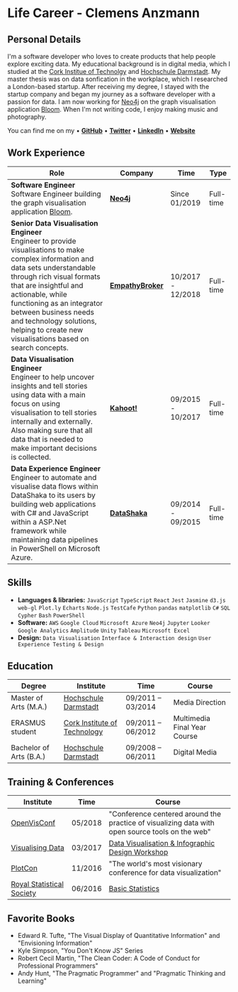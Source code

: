# Life Career - Clemens Anzmann

## Personal Details
I'm a software developer who loves to create products that help people explore exciting data. My educational background is in digital media, which I studied at the [Cork Institue of Technolgy](http://www.cit.ie/) and [Hochschule Darmstadt](https://www.h-da.de/). My master thesis was on data sonfication in the workplace, which I researched a London-based startup. After receiving my degree, I stayed with the startup company and began my journey as a software developer with a passion for data. I am now working for [Neo4j](https://neo4j.com/) on the graph visualisation application [Bloom](https://neo4j.com/bloom/). When I'm not writing code, I enjoy making music and photography.

You can find me on my • [__GitHub__](https://github.com/ckanz)  • [__Twitter__](https://twitter.com/clemens_anzmann) • [__LinkedIn__](https://www.linkedin.com/in/clemens-anzmann-9135513b) • [__Website__](http://clemens-anzmann.com)

## Work Experience
Role | Company | Time | Type
----------------------------------------------------------------------------------------------|-----------|-----------|-----------
__Software Engineer__ <br> Software Engineer building the graph visualisation application [Bloom](https://neo4j.com/bloom/).| __[Neo4j](https://neo4j.com/)__ |Since 01/2019 | Full-time
__Senior Data Visualisation Engineer__ <br> Engineer to provide visualisations to make complex information and data sets understandable through rich visual formats that are insightful and actionable, while functioning as an integrator between business needs and technology solutions, helping to create new visualisations based on search concepts.| __[EmpathyBroker](https://www.empathybroker.com/)__ |10/2017 - 12/2018 | Full-time
__Data Visualisation Engineer__ <br> Engineer to help uncover insights and tell stories using data with a main focus on using visualisation to tell stories internally and externally. Also making sure that all data that is needed to make important decisions is collected.| __[Kahoot!](https://getkahoot.com/)__ | 09/2015 - 10/2017 | Full-time
__Data Experience Engineer__ <br> Engineer to automate and visualise data flows within DataShaka to its users by building web applications with C# and JavaScript within a ASP.Net framework while maintaining data pipelines in PowerShell on Microsoft Azure. | __[DataShaka](http://www.datashaka.com/)__ | 09/2014 - 09/2015 | Full-time

## Skills
- __Languages & libraries:__ `JavaScript` `TypeScript` `React` `Jest` `Jasmine` `d3.js` `web-gl` `Plot.ly` `Echarts` `Node.js` `TestCafe` `Python` `pandas` `matplotlib` `C#` `SQL` `Cypher` `Bash` `PowerShell`
- __Software:__ `AWS` `Google Cloud` `Microsoft Azure` `Neo4j` `Jupyter` `Looker` `Google Analytics` `Amplitude` `Unity` `Tableau` `Microsoft Excel`
- __Design:__ `Data Visualisation` `Interface & Interaction design` `User Experience Testing & Design`

## Education
Degree | Institute | Time | Course
--------------------------|--------------------------|--------------------------|--------------------------
Master of Arts (M.A.) | [Hochschule Darmstadt](https://www.h-da.de/) | 09/2011 – 03/2014 | Media Direction
ERASMUS student | [Cork Institute of Technology](http://www.cit.ie/) | 09/2011 – 06/2012 | Multimedia Final Year Course
Bachelor of Arts (B.A.) | [Hochschule Darmstadt](https://www.h-da.de/) | 09/2008 – 06/2011 | Digital Media

## Training & Conferences
Institute | Time | Course
--------------------------|--------------------------|-----------------------------------------------------
[OpenVisConf](http://www.openvisconf.com/) | 05/2018 | "Conference centered around the practice of visualizing data with open source tools on the web"
[Visualising Data](http://www.visualisingdata.com/) | 03/2017 | [Data Visualisation & Infographic Design Workshop](http://www.visualisingdata.com/training/)
[PlotCon](https://plotcon.plot.ly/) | 11/2016 | "The world's most visionary conference for data visualization"
[Royal Statistical Society](https://www.rss.org.uk/) | 06/2016 | [Basic Statistics](https://www.rss.org.uk/RSS/Training/Public_courses/RSS/pro_dev/RSS_training_courses_sub/test_training.aspx?hkey=80752d6b-205c-4865-8068-ab827079ced2)

## Favorite Books
- Edward R. Tufte, "The Visual Display of Quantitative Information" and "Envisioning Information"
- Kyle Simpson, "You Don't Know JS" Series
- Robert Cecil Martin, "The Clean Coder: A Code of Conduct for Professional Programmers"
- Andy Hunt, "The Pragmatic Programmer" and "Pragmatic Thinking and Learning"
